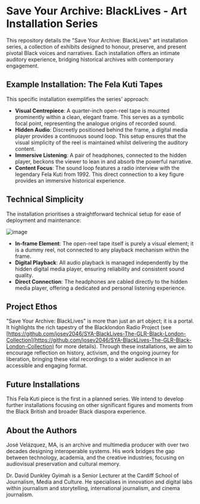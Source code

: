 # Save Your Archive: BlackLives - Art Installation Series

This repository details the "Save Your Archive: BlackLives" art installation series, a collection of exhibits designed to honour, preserve, and present pivotal Black voices and narratives. Each installation offers an intimate auditory experience, bridging historical archives with contemporary engagement.

## Example Installation: The Fela Kuti Tapes

This specific installation exemplifies the series' approach:

* **Visual Centrepiece**: A quarter-inch open-reel tape is mounted prominently within a clean, elegant frame. This serves as a symbolic focal point, representing the analogue origins of recorded sound.
* **Hidden Audio**: Discreetly positioned behind the frame, a digital media player provides a continuous sound loop. This setup ensures that the visual simplicity of the reel is maintained whilst delivering the auditory content.
* **Immersive Listening**: A pair of headphones, connected to the hidden player, beckons the viewer to lean in and absorb the powerful narrative.
* **Content Focus**: The sound loop features a radio interview with the legendary Fela Kuti from 1992. This direct connection to a key figure provides an immersive historical experience.

## Technical Simplicity

The installation prioritises a straightforward technical setup for ease of deployment and maintenance:

![image](https://github.com/user-attachments/assets/8d4245f3-9470-44a3-a4e2-e08e53f2e2a7)



* **In-frame Element**: The open-reel tape itself is purely a visual element; it is a dummy reel, not connected to any playback mechanism within the frame.
* **Digital Playback**: All audio playback is managed independently by the hidden digital media player, ensuring reliability and consistent sound quality.
* **Direct Connection**: The headphones are cabled directly to the hidden media player, offering a dedicated and personal listening experience.

## Project Ethos

"Save Your Archive: BlackLives" is more than just an art object; it is a portal. It highlights the rich tapestry of the Blacklondon Radio Project (see [https://github.com/josev2046/SYA-BlackLives-The-GLR-Black-London-Collection](https://github.com/josev2046/SYA-BlackLives-The-GLR-Black-London-Collection) for more details). Through these installations, we aim to encourage reflection on history, activism, and the ongoing journey for liberation, bringing these vital recordings to a wider audience in an accessible and engaging format.

## Future Installations

This Fela Kuti piece is the first in a planned series. We intend to develop further installations focusing on other significant figures and moments from the Black British and broader Black diaspora experience.

## About the Authors

José Velázquez, MA, is an archive and multimedia producer with over two decades designing interoperable systems. His work bridges the gap between technology, academia, and the creative industries, focusing on audiovisual preservation and cultural memory.

Dr. David Dunkley Gyimah is a Senior Lecturer at the Cardiff School of Journalism, Media and Culture. He specialises in innovation and digital labs within journalism and storytelling, international journalism, and cinema journalism.
